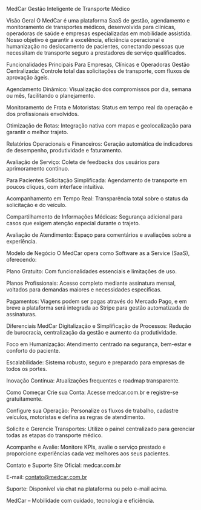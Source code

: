 MedCar
Gestão Inteligente de Transporte Médico

Visão Geral
O MedCar é uma plataforma SaaS de gestão, agendamento e monitoramento de transportes médicos, desenvolvida para clínicas, operadoras de saúde e empresas especializadas em mobilidade assistida. Nosso objetivo é garantir a excelência, eficiência operacional e humanização no deslocamento de pacientes, conectando pessoas que necessitam de transporte seguro a prestadores de serviço qualificados.

Funcionalidades Principais
Para Empresas, Clínicas e Operadoras
Gestão Centralizada: Controle total das solicitações de transporte, com fluxos de aprovação ágeis.

Agendamento Dinâmico: Visualização dos compromissos por dia, semana ou mês, facilitando o planejamento.

Monitoramento de Frota e Motoristas: Status em tempo real da operação e dos profissionais envolvidos.

Otimização de Rotas: Integração nativa com mapas e geolocalização para garantir o melhor trajeto.

Relatórios Operacionais e Financeiros: Geração automática de indicadores de desempenho, produtividade e faturamento.

Avaliação de Serviço: Coleta de feedbacks dos usuários para aprimoramento contínuo.

Para Pacientes
Solicitação Simplificada: Agendamento de transporte em poucos cliques, com interface intuitiva.

Acompanhamento em Tempo Real: Transparência total sobre o status da solicitação e do veículo.

Compartilhamento de Informações Médicas: Segurança adicional para casos que exigem atenção especial durante o trajeto.

Avaliação de Atendimento: Espaço para comentários e avaliações sobre a experiência.

Modelo de Negócio
O MedCar opera como Software as a Service (SaaS), oferecendo:

Plano Gratuito: Com funcionalidades essenciais e limitações de uso.

Planos Profissionais: Acesso completo mediante assinatura mensal, voltados para demandas maiores e necessidades específicas.

Pagamentos:
Viagens podem ser pagas através do Mercado Pago, e em breve a plataforma será integrada ao Stripe para gestão automatizada de assinaturas.

Diferenciais MedCar
Digitalização e Simplificação de Processos: Redução de burocracia, centralização da gestão e aumento da produtividade.

Foco em Humanização: Atendimento centrado na segurança, bem-estar e conforto do paciente.

Escalabilidade: Sistema robusto, seguro e preparado para empresas de todos os portes.

Inovação Contínua: Atualizações frequentes e roadmap transparente.

Como Começar
Crie sua Conta: Acesse medcar.com.br e registre-se gratuitamente.

Configure sua Operação: Personalize os fluxos de trabalho, cadastre veículos, motoristas e defina as regras de atendimento.

Solicite e Gerencie Transportes: Utilize o painel centralizado para gerenciar todas as etapas do transporte médico.

Acompanhe e Avalie: Monitore KPIs, avalie o serviço prestado e proporcione experiências cada vez melhores aos seus pacientes.

Contato e Suporte
Site Oficial: medcar.com.br

E-mail: contato@medcar.com.br

Suporte: Disponível via chat na plataforma ou pelo e-mail acima.

MedCar – Mobilidade com cuidado, tecnologia e eficiência.